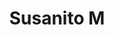 ---
title: Susanito M
date: 
draft: false

# descripcion
description : Aros de plata 925 y cristal

materials: Plata 925

color: Plateado

dimensions: 0,7cm diámetro

code: 01-07-0657

type: "Aros"

categories: []

price: $1.740,00

# Images
# first image will be shown in the product page
images:
  # - image: "images/path_to_image"
  # La ubicacion de las imagenes es imagenes/Aros/Aros.Cristal/01-07-0657-susanito-m
  - image: "./images/aros/cristal/01-07-0657.JPG"
---